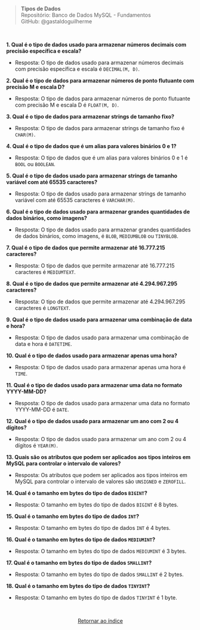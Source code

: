 > **Tipos de Dados**     
> Repositório: Banco de Dados MySQL - Fundamentos  
> GitHub: @gastaldoguilherme

&nbsp;


**1. Qual é o tipo de dados usado para armazenar números decimais com precisão específica e escala?**

   - Resposta: O tipo de dados usado para armazenar números decimais com precisão específica e escala é `DECIMAL(M, D)`.

**2. Qual é o tipo de dados para armazenar números de ponto flutuante com precisão M e escala D?**

   - Resposta: O tipo de dados para armazenar números de ponto flutuante com precisão M e escala D é `FLOAT(M, D)`.

**3. Qual é o tipo de dados para armazenar strings de tamanho fixo?**

   - Resposta: O tipo de dados para armazenar strings de tamanho fixo é `CHAR(M)`.

**4. Qual é o tipo de dados que é um alias para valores binários 0 e 1?**

   - Resposta: O tipo de dados que é um alias para valores binários 0 e 1 é `BOOL` ou `BOOLEAN`.

**5. Qual é o tipo de dados usado para armazenar strings de tamanho variável com até 65535 caracteres?**

   - Resposta: O tipo de dados usado para armazenar strings de tamanho variável com até 65535 caracteres é `VARCHAR(M)`.

**6. Qual é o tipo de dados usado para armazenar grandes quantidades de dados binários, como imagens?**

   - Resposta: O tipo de dados usado para armazenar grandes quantidades de dados binários, como imagens, é `BLOB`, `MEDIUMBLOB` ou `TINYBLOB`.

**7. Qual é o tipo de dados que permite armazenar até 16.777.215 caracteres?**

   - Resposta: O tipo de dados que permite armazenar até 16.777.215 caracteres é `MEDIUMTEXT`.

**8. Qual é o tipo de dados que permite armazenar até 4.294.967.295 caracteres?**

   - Resposta: O tipo de dados que permite armazenar até 4.294.967.295 caracteres é `LONGTEXT`.

**9. Qual é o tipo de dados usado para armazenar uma combinação de data e hora?**

   - Resposta: O tipo de dados usado para armazenar uma combinação de data e hora é `DATETIME`.

**10. Qual é o tipo de dados usado para armazenar apenas uma hora?**

   - Resposta: O tipo de dados usado para armazenar apenas uma hora é `TIME`.

**11. Qual é o tipo de dados usado para armazenar uma data no formato YYYY-MM-DD?**

   - Resposta: O tipo de dados usado para armazenar uma data no formato YYYY-MM-DD é `DATE`.

**12. Qual é o tipo de dados usado para armazenar um ano com 2 ou 4 dígitos?**

   - Resposta: O tipo de dados usado para armazenar um ano com 2 ou 4 dígitos é `YEAR(M)`.

**13. Quais são os atributos que podem ser aplicados aos tipos inteiros em MySQL para controlar o intervalo de valores?**

   - Resposta: Os atributos que podem ser aplicados aos tipos inteiros em MySQL para controlar o intervalo de valores são `UNSIGNED` e `ZEROFILL`.

**14. Qual é o tamanho em bytes do tipo de dados `BIGINT`?**

   - Resposta: O tamanho em bytes do tipo de dados `BIGINT` é 8 bytes.

**15. Qual é o tamanho em bytes do tipo de dados `INT`?**

   - Resposta: O tamanho em bytes do tipo de dados `INT` é 4 bytes.

**16. Qual é o tamanho em bytes do tipo de dados `MEDIUMINT`?**

   - Resposta: O tamanho em bytes do tipo de dados `MEDIUMINT` é 3 bytes.

**17. Qual é o tamanho em bytes do tipo de dados `SMALLINT`?**

   - Resposta: O tamanho em bytes do tipo de dados `SMALLINT` é 2 bytes.

**18. Qual é o tamanho em bytes do tipo de dados `TINYINT`?**

   - Resposta: O tamanho em bytes do tipo de dados `TINYINT` é 1 byte.



&nbsp;    

<div align="center">
   
[Retornar ao índice](/README.md)

</div>